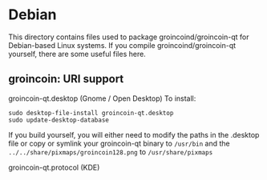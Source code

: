 
Debian
====================
This directory contains files used to package groincoind/groincoin-qt
for Debian-based Linux systems. If you compile groincoind/groincoin-qt yourself, there are some useful files here.

## groincoin: URI support ##


groincoin-qt.desktop  (Gnome / Open Desktop)
To install:

	sudo desktop-file-install groincoin-qt.desktop
	sudo update-desktop-database

If you build yourself, you will either need to modify the paths in
the .desktop file or copy or symlink your groincoin-qt binary to `/usr/bin`
and the `../../share/pixmaps/groincoin128.png` to `/usr/share/pixmaps`

groincoin-qt.protocol (KDE)

